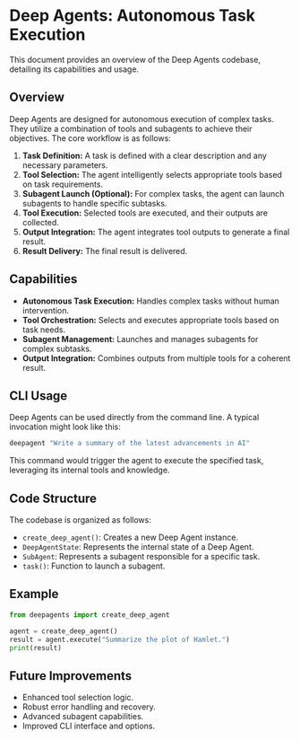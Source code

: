# Deep Agents: Autonomous Task Execution

This document provides an overview of the Deep Agents codebase, detailing its capabilities and usage.

## Overview

Deep Agents are designed for autonomous execution of complex tasks. They utilize a combination of tools and subagents to achieve their objectives. The core workflow is as follows:

1. **Task Definition:** A task is defined with a clear description and any necessary parameters.
2. **Tool Selection:** The agent intelligently selects appropriate tools based on task requirements.
3. **Subagent Launch (Optional):** For complex tasks, the agent can launch subagents to handle specific subtasks.
4. **Tool Execution:** Selected tools are executed, and their outputs are collected.
5. **Output Integration:** The agent integrates tool outputs to generate a final result.
6. **Result Delivery:** The final result is delivered.

## Capabilities

- **Autonomous Task Execution:** Handles complex tasks without human intervention.
- **Tool Orchestration:** Selects and executes appropriate tools based on task needs.
- **Subagent Management:** Launches and manages subagents for complex subtasks.
- **Output Integration:** Combines outputs from multiple tools for a coherent result.

## CLI Usage

Deep Agents can be used directly from the command line.  A typical invocation might look like this:

```bash
deepagent "Write a summary of the latest advancements in AI"
```

This command would trigger the agent to execute the specified task, leveraging its internal tools and knowledge.

## Code Structure

The codebase is organized as follows:

- `create_deep_agent()`: Creates a new Deep Agent instance.
- `DeepAgentState`: Represents the internal state of a Deep Agent.
- `SubAgent`: Represents a subagent responsible for a specific task.
- `task()`: Function to launch a subagent.

## Example

```python
from deepagents import create_deep_agent

agent = create_deep_agent()
result = agent.execute("Summarize the plot of Hamlet.")
print(result)
```

## Future Improvements

- Enhanced tool selection logic.
- Robust error handling and recovery.
- Advanced subagent capabilities.
- Improved CLI interface and options.

